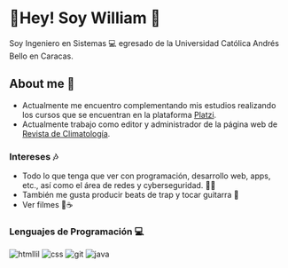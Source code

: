 # 💙Hey! Soy William 💙


Soy Ingeniero en Sistemas 💻 egresado de la Universidad Católica Andrés Bello en Caracas.

## About me 🐻
* Actualmente me encuentro complementando mis estudios realizando los cursos que se encuentran en la plataforma [Platzi](https://platzi.com/home "Platzi").
* Actualmente trabajo como editor y administrador de la página web de [Revista de Climatología](https://rclimatol.eu/ "Revista de Climatología").

### Intereses 🎶
* Todo lo que tenga que ver con programación, desarrollo web, apps, etc., así como el área de redes y cyberseguridad. 🕵️‍♀️
* También me gusta producir beats de trap y tocar guitarra 🎸
* Ver filmes 🧐☕

### Lenguajes de Programación 💻
![htmllil](https://user-images.githubusercontent.com/125997854/222015318-0698da17-e199-4600-8d5c-55280eda8c6f.png) ![css](https://user-images.githubusercontent.com/125997854/222018279-bb88137b-5557-4682-a898-198c1899db1b.png) ![git](https://user-images.githubusercontent.com/125997854/222018428-377afe82-c61a-447d-863a-aaa2b247ddbf.png) ![java](https://user-images.githubusercontent.com/125997854/222018482-267e0f7d-f5ac-4660-a11c-3233d61bf07a.png)






